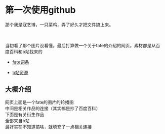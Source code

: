 # 第一次使用github
那个我是寇艺博，一只菜鸡，弄了好久才把文件搞上来。</br>
</br></br>



当初看了那个图片没看懂，最后打算做一个关于fate的介绍的网页，素材都是从百度百科和b站找来的</br>

* [fate词条](https://baike.baidu.com/item/fate/51012?fr=aladdin )

* [b站资源](https://search.bilibili.com/all?keyword=fate&from_source=banner_search&spm_id_from=333.334.banner_link.1 )

## 大概介绍</br>
网页上面是一个fate的图片的轮播图</br>
中间是相关作品的连接（其实嘛是抄了百度百科）</br>
下面是有关衍生作品</br>
全部来自b站</br>
最好实在不知道搞啥，就填充了一点相关连接
